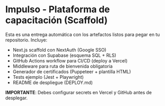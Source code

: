# Impulso - Plataforma de capacitación (Scaffold)

Esta es una entrega automática con los artefactos listos para pegar en tu repositorio.
Incluye:
- Next.js scaffold con NextAuth (Google SSO)
- Integración con Supabase (esquema SQL + RLS)
- GitHub Actions workflow para CI/CD (deploy a Vercel)
- Middleware para ruta de bienvenida obligatoria
- Generador de certificados (Puppeteer + plantilla HTML)
- Tests ejemplo (Jest + Playwright)
- README de despliegue (DEPLOY.md)

**IMPORTANTE**: Debes configurar secrets en Vercel y GitHub antes de desplegar.
